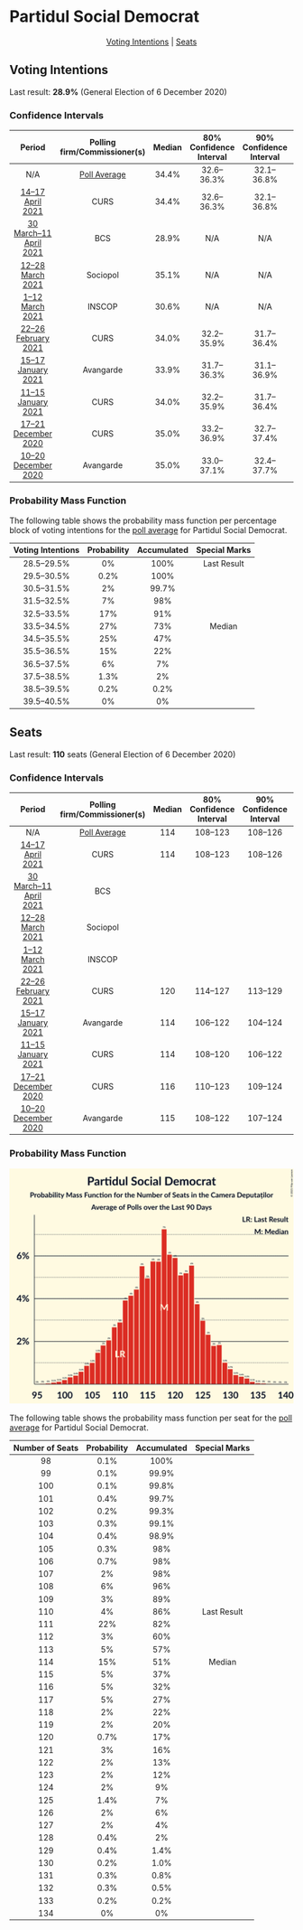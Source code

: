 # Partidul Social Democrat

<p align="center"><a href="#voting-intentions">Voting Intentions</a> | <a href="#seats">Seats</a></p>

## Voting Intentions

Last result: **28.9%** (General Election of 6 December 2020)

### Confidence Intervals

| Period     | Polling firm/Commissioner(s) | Median | 80% Confidence Interval | 90% Confidence Interval | 95% Confidence Interval | 99% Confidence Interval |
|:----------:|:----------------:|:-----------:|:-----------------------:|:-----------------------:|:-----------------------:|:-----------------------:|
| N/A | [Poll Average](average.html) | 34.4% | 32.6–36.3% | 32.1–36.8% | 31.7–37.3% | 30.8–38.2% |
| [14–17 April 2021](2021-04-17-CURS.html) | CURS | 34.4% | 32.6–36.3% | 32.1–36.8% | 31.7–37.3% | 30.8–38.2% |
| [30 March–11 April 2021](2021-04-11-BCS.html) | BCS | 28.9% | N/A | N/A | N/A | N/A |
| [12–28 March 2021](2021-03-28-Sociopol.html) | Sociopol | 35.1% | N/A | N/A | N/A | N/A |
| [1–12 March 2021](2021-03-12-INSCOP.html) | INSCOP | 30.6% | N/A | N/A | N/A | N/A |
| [22–26 February 2021](2021-02-26-CURS.html) | CURS | 34.0% | 32.2–35.9% | 31.7–36.4% | 31.3–36.9% | 30.4–37.8% |
| [15–17 January 2021](2021-01-17-Avangarde.html) | Avangarde | 33.9% | 31.7–36.3% | 31.1–36.9% | 30.5–37.5% | 29.5–38.6% |
| [11–15 January 2021](2021-01-15-CURS.html) | CURS | 34.0% | 32.2–35.9% | 31.7–36.4% | 31.3–36.9% | 30.4–37.8% |
| [17–21 December 2020](2020-12-21-CURS.html) | CURS | 35.0% | 33.2–36.9% | 32.7–37.4% | 32.2–37.9% | 31.4–38.8% |
| [10–20 December 2020](2020-12-20-Avangarde.html) | Avangarde | 35.0% | 33.0–37.1% | 32.4–37.7% | 31.9–38.2% | 31.0–39.2% |

### Probability Mass Function

The following table shows the probability mass function per percentage block of voting intentions for the [poll average](average.html) for Partidul Social Democrat.

| Voting Intentions | Probability | Accumulated | Special Marks |
|:-----------------:|:-----------:|:-----------:|:-------------:|
| 28.5–29.5% | 0% | 100% | Last Result |
| 29.5–30.5% | 0.2% | 100% |  |
| 30.5–31.5% | 2% | 99.7% |  |
| 31.5–32.5% | 7% | 98% |  |
| 32.5–33.5% | 17% | 91% |  |
| 33.5–34.5% | 27% | 73% | Median |
| 34.5–35.5% | 25% | 47% |  |
| 35.5–36.5% | 15% | 22% |  |
| 36.5–37.5% | 6% | 7% |  |
| 37.5–38.5% | 1.3% | 2% |  |
| 38.5–39.5% | 0.2% | 0.2% |  |
| 39.5–40.5% | 0% | 0% |  |


## Seats

Last result: **110** seats (General Election of 6 December 2020)

### Confidence Intervals

| Period     | Polling firm/Commissioner(s) | Median | 80% Confidence Interval | 90% Confidence Interval | 95% Confidence Interval | 99% Confidence Interval |
|:----------:|:----------------:|:------:|:-----------------------:|:-----------------------:|:-----------------------:|:-----------------------:|
| N/A | [Poll Average](average.html) | 114 | 108–123 | 108–126 | 107–127 | 101–131 |
| [14–17 April 2021](2021-04-17-CURS.html) | CURS | 114 | 108–123 | 108–126 | 107–127 | 101–131 |
| [30 March–11 April 2021](2021-04-11-BCS.html) | BCS |  |  |  |  |  |
| [12–28 March 2021](2021-03-28-Sociopol.html) | Sociopol |  |  |  |  |  |
| [1–12 March 2021](2021-03-12-INSCOP.html) | INSCOP |  |  |  |  |  |
| [22–26 February 2021](2021-02-26-CURS.html) | CURS | 120 | 114–127 | 113–129 | 111–130 | 108–133 |
| [15–17 January 2021](2021-01-17-Avangarde.html) | Avangarde | 114 | 106–122 | 104–124 | 102–126 | 99–129 |
| [11–15 January 2021](2021-01-15-CURS.html) | CURS | 114 | 108–120 | 106–122 | 105–124 | 102–127 |
| [17–21 December 2020](2020-12-21-CURS.html) | CURS | 116 | 110–123 | 109–124 | 107–126 | 104–129 |
| [10–20 December 2020](2020-12-20-Avangarde.html) | Avangarde | 115 | 108–122 | 107–124 | 105–125 | 102–128 |

### Probability Mass Function

![Graph with seats probability mass function not yet produced](average-seats-pmf-partidulsocialdemocrat.png "Seats Probability Mass Function")

The following table shows the probability mass function per seat for the [poll average](average.html) for Partidul Social Democrat.

| Number of Seats | Probability | Accumulated | Special Marks |
|:---------------:|:-----------:|:-----------:|:-------------:|
| 98 | 0.1% | 100% |  |
| 99 | 0.1% | 99.9% |  |
| 100 | 0.1% | 99.8% |  |
| 101 | 0.4% | 99.7% |  |
| 102 | 0.2% | 99.3% |  |
| 103 | 0.3% | 99.1% |  |
| 104 | 0.4% | 98.9% |  |
| 105 | 0.3% | 98% |  |
| 106 | 0.7% | 98% |  |
| 107 | 2% | 98% |  |
| 108 | 6% | 96% |  |
| 109 | 3% | 89% |  |
| 110 | 4% | 86% | Last Result |
| 111 | 22% | 82% |  |
| 112 | 3% | 60% |  |
| 113 | 5% | 57% |  |
| 114 | 15% | 51% | Median |
| 115 | 5% | 37% |  |
| 116 | 5% | 32% |  |
| 117 | 5% | 27% |  |
| 118 | 2% | 22% |  |
| 119 | 2% | 20% |  |
| 120 | 0.7% | 17% |  |
| 121 | 3% | 16% |  |
| 122 | 2% | 13% |  |
| 123 | 2% | 12% |  |
| 124 | 2% | 9% |  |
| 125 | 1.4% | 7% |  |
| 126 | 2% | 6% |  |
| 127 | 2% | 4% |  |
| 128 | 0.4% | 2% |  |
| 129 | 0.4% | 1.4% |  |
| 130 | 0.2% | 1.0% |  |
| 131 | 0.3% | 0.8% |  |
| 132 | 0.3% | 0.5% |  |
| 133 | 0.2% | 0.2% |  |
| 134 | 0% | 0% |  |


